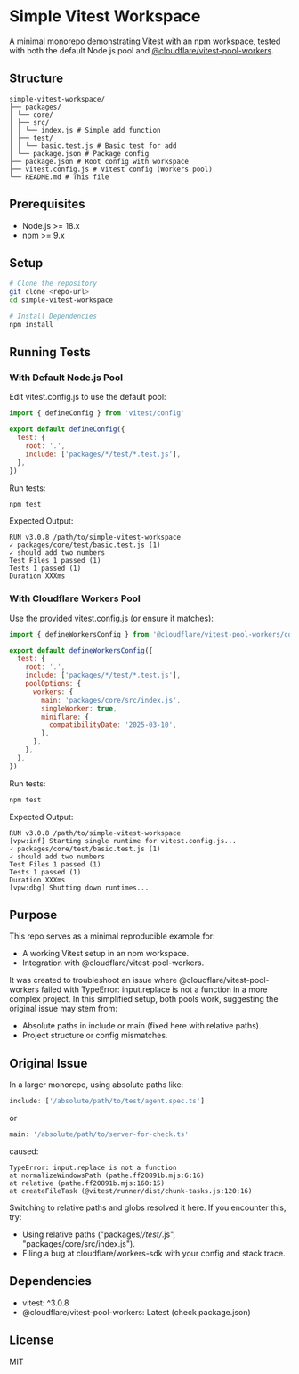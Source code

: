# Simple Vitest Workspace

A minimal monorepo demonstrating Vitest with an npm workspace, tested with both the default Node.js pool and [@cloudflare/vitest-pool-workers](https://github.com/cloudflare/workers-sdk/tree/main/packages/vitest-pool-workers).

## Structure

```
simple-vitest-workspace/
├── packages/
│ └── core/
│ ├── src/
│ │ └── index.js # Simple add function
│ ├── test/
│ │ └── basic.test.js # Basic test for add
│ └── package.json # Package config
├── package.json # Root config with workspace
├── vitest.config.js # Vitest config (Workers pool)
└── README.md # This file
```

## Prerequisites

- Node.js >= 18.x
- npm >= 9.x

## Setup

```bash
# Clone the repository
git clone <repo-url>
cd simple-vitest-workspace

# Install Dependencies
npm install
```

## Running Tests

### With Default Node.js Pool

Edit vitest.config.js to use the default pool:

```javascript
import { defineConfig } from 'vitest/config'

export default defineConfig({
  test: {
    root: '.',
    include: ['packages/*/test/*.test.js'],
  },
})
```

Run tests:

```bash
npm test
```

Expected Output:

```
RUN v3.0.8 /path/to/simple-vitest-workspace
✓ packages/core/test/basic.test.js (1)
✓ should add two numbers
Test Files 1 passed (1)
Tests 1 passed (1)
Duration XXXms
```

### With Cloudflare Workers Pool

Use the provided vitest.config.js (or ensure it matches):

```javascript
import { defineWorkersConfig } from '@cloudflare/vitest-pool-workers/config'

export default defineWorkersConfig({
  test: {
    root: '.',
    include: ['packages/*/test/*.test.js'],
    poolOptions: {
      workers: {
        main: 'packages/core/src/index.js',
        singleWorker: true,
        miniflare: {
          compatibilityDate: '2025-03-10',
        },
      },
    },
  },
})
```

Run tests:

```bash
npm test
```

Expected Output:

```
RUN v3.0.8 /path/to/simple-vitest-workspace
[vpw:inf] Starting single runtime for vitest.config.js...
✓ packages/core/test/basic.test.js (1)
✓ should add two numbers
Test Files 1 passed (1)
Tests 1 passed (1)
Duration XXXms
[vpw:dbg] Shutting down runtimes...
```

## Purpose

This repo serves as a minimal reproducible example for:

- A working Vitest setup in an npm workspace.
- Integration with @cloudflare/vitest-pool-workers.

It was created to troubleshoot an issue where @cloudflare/vitest-pool-workers failed with TypeError: input.replace is not a function in a more complex project. In this simplified setup, both pools work, suggesting the original issue may stem from:

- Absolute paths in include or main (fixed here with relative paths).
- Project structure or config mismatches.

## Original Issue

In a larger monorepo, using absolute paths like:

```javascript
include: ['/absolute/path/to/test/agent.spec.ts']
```

or

```javascript
main: '/absolute/path/to/server-for-check.ts'
```

caused:

```
TypeError: input.replace is not a function
at normalizeWindowsPath (pathe.ff20891b.mjs:6:16)
at relative (pathe.ff20891b.mjs:160:15)
at createFileTask (@vitest/runner/dist/chunk-tasks.js:120:16)
```

Switching to relative paths and globs resolved it here. If you encounter this, try:

- Using relative paths ("packages/_/test/_.js", "packages/core/src/index.js").
- Filing a bug at cloudflare/workers-sdk with your config and stack trace.

## Dependencies

- vitest: ^3.0.8
- @cloudflare/vitest-pool-workers: Latest (check package.json)

## License

MIT
